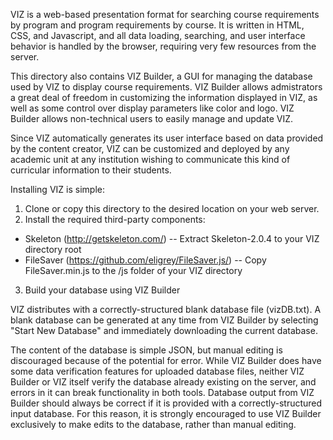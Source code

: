 VIZ is a web-based presentation format for searching
course requirements by program and program requirements
by course. It is written in HTML, CSS, and Javascript,
and all data loading, searching, and user interface
behavior is handled by the browser, requiring very few
resources from the server.

This directory also contains VIZ Builder, a GUI for
managing the database used by VIZ to display course
requirements. VIZ Builder allows admistrators a great
deal of freedom in customizing the information displayed
in VIZ, as well as some control over display parameters
like color and logo. VIZ Builder allows non-technical
users to easily manage and update VIZ.

Since VIZ automatically generates its user interface
based on data provided by the content creator, VIZ
can be customized and deployed by any academic unit
at any institution wishing to communicate this kind
of curricular information to their students.

Installing VIZ is simple:

1. Clone or copy this directory to the desired location
on your web server.
2. Install the required third-party components:
- Skeleton (http://getskeleton.com/)
-- Extract Skeleton-2.0.4 to your VIZ directory root
- FileSaver (https://github.com/eligrey/FileSaver.js/)
-- Copy FileSaver.min.js to the /js folder of your
VIZ directory
3. Build your database using VIZ Builder

VIZ distributes with a correctly-structured blank
database file (vizDB.txt). A blank database can be
generated at any time from VIZ Builder by selecting
"Start New Database" and immediately downloading the
current database.

The content of the database is simple JSON, but manual editing
is discouraged because of the potential for error. While
VIZ Builder does have some data verification features for
uploaded database files, neither VIZ Builder or VIZ itself
verify the database already existing on the server, and errors
in it can break functionality in both tools. Database output
from VIZ Builder should always be correct if it is provided
with a correctly-structured input database. For this reason,
it is strongly encouraged to use VIZ Builder exclusively to make
edits to the database, rather than manual editing.